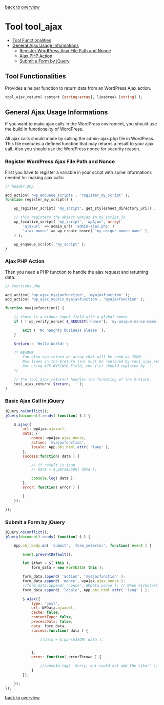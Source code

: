 [back to overview](../../README.markdown#initial-functionality)

Tool tool_ajax
===============================

- [Tool Functionalities](#tool-functionalities)
- [General Ajax Usage Informations](#general-ajax-usage-informations)
	- [Register WordPress Ajax File Path and Nonce](#register-wordpress-ajax-file-path-and-nonce)
	- [Ajax PHP Action](#ajax-php-action)
	- [Submit a Form by jQuery](#submit-a-form-by-jquery)

## Tool Functionalities

Provides a helper function to return data from an WordPress Ajax action.

````php
tool_ajax_return( content [string/array], linebreak [string] );
````

## General Ajax Usage Informations

If you want to make ajax calls in the WordPress enviroment, you should use the build in functionality of WordPress.

All ajax calls should made by calling the admin-ajax.php file in WordPress. This file executes a defined function that may returns a result to your ajax call. Also you should use the WordPress nonce for security reason.


### Register WordPress Ajax File Path and Nonce

First you have to register a variable in your script with some informations needed for making ajax calls:

````php
// header.php

add_action( 'wp_enqueue_scripts', 'register_my_script' );
function register_my_script() {

	wp_register_script( 'my_script', get_stylesheet_directory_uri() . '/js/my_script.js', '1.0.0', true );

	// this registers the object wpAjax in my_script.js
	wp_localize_script( 'my_script', 'wpAjax', array(
		'ajaxurl' => admin_url( 'admin-ajax.php' )
		'ajax_nonce' => wp_create_nonce( 'my-unique-nonce-name' ),
	) );

	wp_enqueue_script( 'my_script' );
}
````


### Ajax PHP Action

Then you need a PHP function to handle the ajax request and returning data:

````php
// functions.php

add_action( 'wp_ajax_myajaxfunction', 'myajaxfunction' );
add_action( 'wp_ajax_nopriv_myajaxfunction', 'myajaxfunction' );

function myajaxfunction() {

	// there is a hidden input field with a global nonce
	if ( ! wp_verify_nonce( $_REQUEST['nonce'], 'my-unique-nonce-name') ) {

		exit ( 'No naughty business please' );
	}

	$return = 'Hello World!';

	/* README
		You also can return an array that will be send as JSON.
		New lines in the $return (\n) must be replaced by tool_ajax_return( $return, 'newline replacecement' ).
		But using ACF WYSIWYG-Field, the (\n) should replaced by ''.
	*/

	// The tool_ajax_return() handles the formating of the $return.
	tool_ajax_return( $return, '' );
}
````

### Basic Ajax Call in jQuery

````javascript
jQuery.noConflict();
jQuery(document).ready( function( $ ) {

	$.ajax({
		url: wpAjax.ajaxurl,
		data: {
			nonce: wpAjax.ajax_nonce,
			action: 'myajaxfunction',
			locale: App.obj.html.attr( 'lang' ),
		},
		success:function( data ) {

			// if result is json
			// data = $.parseJSON( data );

			console.log( data );
		},
		error: function( error ) {

		}
	});

});
````

### Submit a Form by jQuery

````javascript
jQuery.noConflict();
jQuery(document).ready( function( $ ) {

	App.obj.body.on( 'submit', 'form_selector', function( event ) {

		event.preventDefault();

		let $that = $( this ),
			form_data = new FormData( this );

		form_data.append( 'action', 'myajaxfunction' );
		form_data.append( 'nonce', wpAjax.ajax_nonce );
		//form_data.append( 'nonce', WPData.nonce ); // When kickstart theme used
		form_data.append( 'locale', App.obj.html.attr( 'lang' ) );

		$.ajax({
			type: 'post',
			url: WPData.ajaxurl,
			cache: false,
			contentType: false,
			processData: false,
			data: form_data,
			success:function( data ) {

				//data = $.parseJSON( data );


			},
			error: function( errorThrown ) {

				//console.log( 'Sorry, but could not add the Like!' );
			}
		});

	});
});
````

[back to overview](../../README.markdown#initial-functionality)
